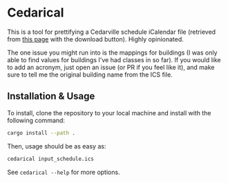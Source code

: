 # Cedarical

This is a tool for prettifying a Cedarville schedule iCalendar file (retrieved from [this page](https://selfservice.cedarville.edu/cedarinfo/info?schedule=1) with the download button).
Highly opinionated.

The one issue you might run into is the mappings for buildings (I was only able to find values for buildings I've had classes in so far).
If you would like to add an acronym, just open an issue (or PR if you feel like it), and make sure to tell me the original building name from the ICS file.

## Installation & Usage

To install, clone the repository to your local machine and install with the following command:
```sh 
cargo install --path .
```

Then, usage should be as easy as:
```sh 
cedarical input_schedule.ics
```

See `cedarical --help` for more options.
